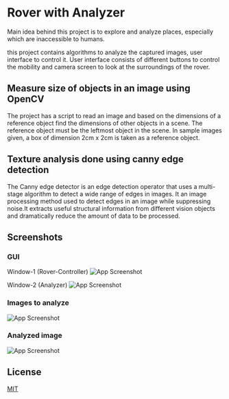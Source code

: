 
# Rover with Analyzer

Main idea behind this project is to explore and analyze places, especially which are inaccessible to humans.

this project contains algorithms to analyze the captured images, user interface to control it. 
User interface consists of different buttons to control the mobility and camera screen to look at the surroundings of the rover.

## Measure size of objects in an image using OpenCV 

The project has a script to read an image and based on the dimensions of a reference object find the dimensions of other objects in a scene. The reference object must be the leftmost object in the scene. In sample images given, a box of dimension 2cm x 2cm is taken as a reference object.

## Texture analysis done using canny edge detection 

The Canny edge detector is an edge detection operator that uses a multi-stage algorithm to detect a wide range of edges in images. It an image processing method used to detect edges in an image while suppressing noise.It extracts useful structural information from different vision objects and dramatically reduce the amount of data to be processed.

## Screenshots
### GUI
Window-1 (Rover-Controller)
![App Screenshot](https://github.com/vedant-121/rower_with_analyzer/blob/main/screenshots/window1.png?raw=true)

Window-2 (Analyzer)
![App Screenshot](https://github.com/vedant-121/rower_with_analyzer/blob/main/screenshots/window2.png?raw=true)

### Images to analyze
![App Screenshot](https://github.com/vedant-121/rower_with_analyzer/blob/main/screenshots/imgToAnalyze.JPG?raw=true)

### Analyzed image
![App Screenshot](https://github.com/vedant-121/rower_with_analyzer/blob/main/screenshots/result.png?raw=true)

## License

[MIT](https://choosealicense.com/licenses/mit/)

  